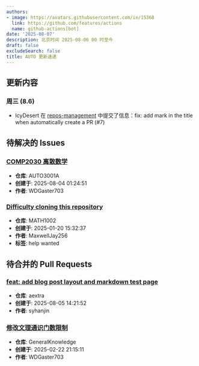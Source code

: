 ```yaml
---
authors:
- image: https://avatars.githubusercontent.com/in/15368
  link: https://github.com/features/actions
  name: github-actions[bot]
date: '2025-08-07'
description: 北京时间 2025-08-06 00 时至今
draft: false
excludeSearch: false
title: AUTO 更新速递
---
```


## 更新内容

### 周三 (8.6)

- IcyDesert 在 [repos-management](https://github.com/HITSZ-OpenAuto/repos-management) 中提交了信息：fix: add mark in the title when automatically create a PR (#7)

## 待解决的 Issues

### [COMP2030 离散数学](https://github.com/HITSZ-OpenAuto/AUTO3001A/issues/20)

- **仓库**: AUTO3001A
- **创建于**: 2025-08-04 01:24:51
- **作者**: WDGaster703

### [Difficulty cloning this repository](https://github.com/HITSZ-OpenAuto/MATH1002/issues/13)

- **仓库**: MATH1002
- **创建于**: 2025-01-20 15:32:37
- **作者**: MaxwellJay256
- **标签**: help wanted

## 待合并的 Pull Requests

### [feat: add blog post layout and markdown test page](https://github.com/HITSZ-OpenAuto/aextra/pull/2)

- **仓库**: aextra
- **创建于**: 2025-08-05 14:21:52
- **作者**: syhanjin

### [修改文理通识门数限制](https://github.com/HITSZ-OpenAuto/GeneralKnowledge/pull/6)

- **仓库**: GeneralKnowledge
- **创建于**: 2025-02-22 21:15:11
- **作者**: WDGaster703

